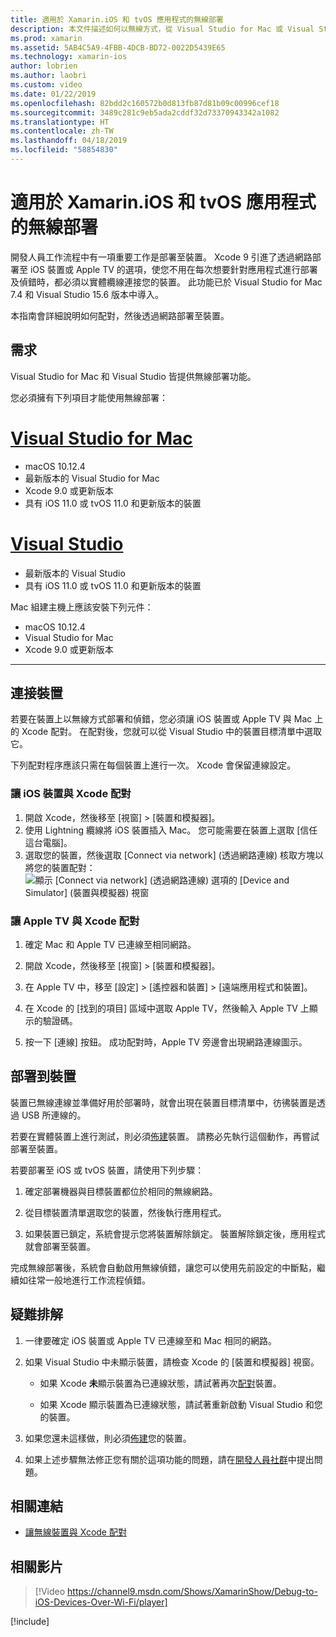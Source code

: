 ```yaml
---
title: 適用於 Xamarin.iOS 和 tvOS 應用程式的無線部署
description: 本文件描述如何以無線方式，從 Visual Studio for Mac 或 Visual Studio 2019 將 Xamarin.iOS 應用程式部署到 iOS 裝置。
ms.prod: xamarin
ms.assetid: 5AB4C5A9-4FBB-4DCB-BD72-0022D5439E65
ms.technology: xamarin-ios
author: lobrien
ms.author: laobri
ms.custom: video
ms.date: 01/22/2019
ms.openlocfilehash: 82bdd2c160572b0d813fb87d81b09c00996cef18
ms.sourcegitcommit: 3489c281c9eb5ada2cddf32d73370943342a1082
ms.translationtype: HT
ms.contentlocale: zh-TW
ms.lasthandoff: 04/18/2019
ms.locfileid: "58854830"
---
```

# <a name="wireless-deployment-for-xamarinios-and-tvos-apps"></a>適用於 Xamarin.iOS 和 tvOS 應用程式的無線部署

開發人員工作流程中有一項重要工作是部署至裝置。 Xcode 9 引進了透過網路部署至 iOS 裝置或 Apple TV 的選項，使您不用在每次想要針對應用程式進行部署及偵錯時，都必須以實體纜線連接您的裝置。 此功能已於 Visual Studio for Mac 7.4 和 Visual Studio 15.6 版本中導入。

本指南會詳細說明如何配對，然後透過網路部署至裝置。

## <a name="requirements"></a>需求

Visual Studio for Mac 和 Visual Studio 皆提供無線部署功能。

您必須擁有下列項目才能使用無線部署：

# <a name="visual-studio-for-mactabmacos"></a>[Visual Studio for Mac](#tab/macos)

- macOS 10.12.4
- 最新版本的 Visual Studio for Mac
- Xcode 9.0 或更新版本
- 具有 iOS 11.0 或 tvOS 11.0 和更新版本的裝置

# <a name="visual-studiotabwindows"></a>[Visual Studio](#tab/windows)

- 最新版本的 Visual Studio
- 具有 iOS 11.0 或 tvOS 11.0 和更新版本的裝置

Mac 組建主機上應該安裝下列元件：

- macOS 10.12.4
- Visual Studio for Mac
- Xcode 9.0 或更新版本

-----

## <a name="connecting-a-device"></a>連接裝置

若要在裝置上以無線方式部署和偵錯，您必須讓 iOS 裝置或 Apple TV 與 Mac 上的 Xcode 配對。 在配對後，您就可以從 Visual Studio 中的裝置目標清單中選取它。 

下列配對程序應該只需在每個裝置上進行一次。 Xcode 會保留連線設定。

<a name="pair" />

### <a name="pairing-an-ios-device-with-xcode"></a>讓 iOS 裝置與 Xcode 配對

1. 開啟 Xcode，然後移至 [視窗] > [裝置和模擬器]。
2. 使用 Lightning 纜線將 iOS 裝置插入 Mac。 您可能需要在裝置上選取 [信任這台電腦]。
3. 選取您的裝置，然後選取 [Connect via network] \(透過網路連線\) 核取方塊以將您的裝置配對：![顯示 [Connect via network] \(透過網路連線\) 選項的 [Device and Simulator] \(裝置與模擬器\) 視窗](wireless-deployment-images/image2.png)

### <a name="pairing-an-apple-tv-with-xcode"></a>讓 Apple TV 與 Xcode 配對

1. 確定 Mac 和 Apple TV 已連線至相同網路。

2. 開啟 Xcode，然後移至 [視窗] > [裝置和模擬器]。

3. 在 Apple TV 中，移至 [設定] > [遙控器和裝置] > [遠端應用程式和裝置]。

4. 在 Xcode 的 [找到的項目] 區域中選取 Apple TV，然後輸入 Apple TV 上顯示的驗證碼。

5. 按一下 [連線] 按鈕。 成功配對時，Apple TV 旁邊會出現網路連線圖示。

## <a name="deploy-to-a-device"></a>部署到裝置

裝置已無線連線並準備好用於部署時，就會出現在裝置目標清單中，彷彿裝置是透過 USB 所連線的。

若要在實體裝置上進行測試，則必須[佈建](~/ios/get-started/installation/device-provisioning/index.md)裝置。 請務必先執行這個動作，再嘗試部署至裝置。 

若要部署至 iOS 或 tvOS 裝置，請使用下列步驟：

1. 確定部署機器與目標裝置都位於相同的無線網路。 

2. 從目標裝置清單選取您的裝置，然後執行應用程式。

2. 如果裝置已鎖定，系統會提示您將裝置解除鎖定。 裝置解除鎖定後，應用程式就會部署至裝置。

完成無線部署後，系統會自動啟用無線偵錯，讓您可以使用先前設定的中斷點，繼續如往常一般地進行工作流程偵錯。

## <a name="troubleshooting"></a>疑難排解

1. 一律要確定 iOS 裝置或 Apple TV 已連線至和 Mac 相同的網路。

2. 如果 Visual Studio 中未顯示裝置，請檢查 Xcode 的 [裝置和模擬器] 視窗。 

    * 如果 Xcode **未**顯示裝置為已連線狀態，請試著再次[配對](#pair)裝置。

    * 如果 Xcode 顯示裝置為已連線狀態，請試著重新啟動 Visual Studio 和您的裝置。

3. 如果您還未這樣做，則必須[佈建](~/ios/get-started/installation/device-provisioning/index.md)您的裝置。

4. 如果上述步驟無法修正您有關於這項功能的問題，請在[開發人員社群](https://developercommunity.visualstudio.com/spaces/41/index.html)中提出問題。

## <a name="related-links"></a>相關連結

- [讓無線裝置與 Xcode 配對](https://help.apple.com/xcode/mac/9.0/index.html?localePath=en.lproj#/devbc48d1bad)

## <a name="related-video"></a>相關影片

> [!Video https://channel9.msdn.com/Shows/XamarinShow/Debug-to-iOS-Devices-Over-Wi-Fi/player]

[!include[](~/essentials/includes/xamarin-show-essentials.md)]
